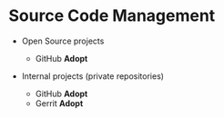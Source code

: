 # Source Code Management

  - Open Source projects
    - GitHub **Adopt**

  - Internal projects (private repositories)
    - GitHub **Adopt**
    - Gerrit **Adopt**

